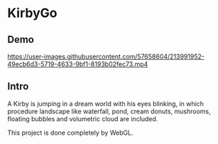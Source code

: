 # KirbyGo

## Demo
https://user-images.githubusercontent.com/57658604/213991952-49ecb6d3-5719-4633-9bf1-8193b02fec73.mp4

## Intro
A Kirby is jumping in a dream world with his eyes blinking, in which procedure landscape like waterfall, pond, cream donuts, mushrooms, floating bubbles and volumetric cloud are included.

This project is done completely by WebGL.
